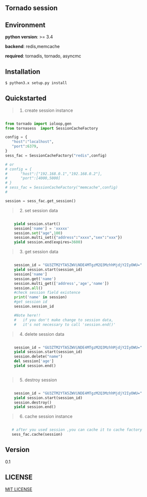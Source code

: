 ## Tornado session 

## Environment

**python version**: >= 3.4

**backend**: redis,memcache

**required**: tornadis, tornado, asyncmc

## Installation
```sh
$ python3.x setup.py install
```

## Quickstarted

> 1. create session instance

```python

from tornado import ioloop,gen
from tornasess  import SessionCacheFactory

config = {
   "host":"localhost",
   "port":6379,
}
sess_fac = SessionCacheFactory("redis",config)

# or 
# config = {
#      "host":["192.168.0.1","192.168.0.2"],
#      "port":[4000,5000]
# }
# sess_fac = SessionCacheFactory("memcache",config)
#

session = sess_fac.get_session()

```

> 2. set session data

```python

    yield session.start()
    session['name'] = 'xxxxx'
    session.set("age",100)
    session.multi_set({"address":"xxxx","sex":"xxx"})
    yield session.end(expires=3600)

```

> 3. get session data

```python

    session_id = "GU3ZTM2YTA5ZWViNDE4MTgzM2Q3MzhhMjdjY2IyOWU="
    yield session.start(session_id)
    session['name']
    session.get('name')
    session.multi_get(['address','age','name'])
    session.all()
    #check session field existence
    print('name' in session)
    #get session id
    session.session_id

    #Note here!!
    #   if you don't make change to session data, 
    #   it's not necessary to call 'session.end()'

```

> 4. delete session data

```python

    session_id = "GU3ZTM2YTA5ZWViNDE4MTgzM2Q3MzhhMjdjY2IyOWU="
    yield session.start(session_id)
    session.delete("name")
    del session['age']
    yield session.end()
    
```

> 5. destroy session

```python

    session_id = "GU3ZTM2YTA5ZWViNDE4MTgzM2Q3MzhhMjdjY2IyOWU="
    yield session.start(session_id)
    session.destroy()
    yield session.end()

```

> 6. cache session instance

```python

   # after you used session ,you can cache it to cache factory
   sess_fac.cache(session)

```

   

## Version
0.1

## LICENSE

[MIT LICENSE](LICENSE)

